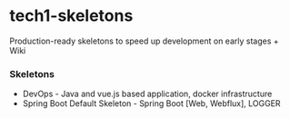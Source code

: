 # tech1-skeletons
Production-ready skeletons to speed up development on early stages + Wiki

### Skeletons
* DevOps - Java and vue.js based application, docker infrastructure
* Spring Boot Default Skeleton - Spring Boot [Web, Webflux], LOGGER

